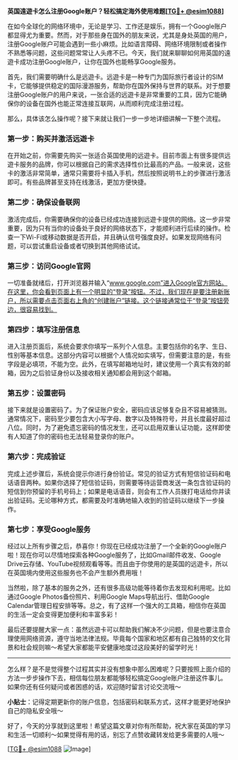 **英国遠遊卡怎么注册Google账户？轻松搞定海外使用难题[[TG💪+ @esim1088](https://t.me/s/esim1088)]**

在如今全球化的网络环境中，无论是学习、工作还是娱乐，拥有一个Google账户都显得尤为重要。然而，对于那些身在国外的朋友来说，尤其是身处英国的用户，注册Google账户可能会遇到一些小麻烦。比如语言障碍、网络环境限制或者操作不熟悉等问题，这些问题常常让人头疼不已。今天，我们就来聊聊如何用英国的遠遊卡成功注册Google账户，让你在国外也能畅享Google服务。

首先，我们需要明确什么是远遊卡。远遊卡是一种专门为国际旅行者设计的SIM卡，它能够提供稳定的国际漫游服务，帮助你在国外保持与世界的联系。对于想要注册Google账户的用户来说，一张合适的远遊卡是非常重要的工具，因为它能确保你的设备在国外也能正常连接互联网，从而顺利完成注册过程。

那么，具体该怎么操作呢？接下来就让我们一步一步地详细讲解一下整个流程。

### 第一步：购买并激活远遊卡

在开始之前，你需要先购买一张适合英国使用的远遊卡。目前市面上有很多提供远遊卡服务的品牌，你可以根据自己的需求选择性价比最高的产品。一般来说，这些卡的激活非常简单，通常只需要将卡插入手机，然后按照说明书上的步骤进行激活即可。有些品牌甚至支持在线激活，更加方便快捷。

### 第二步：确保设备联网

激活完成后，你需要确保你的设备已经成功连接到远遊卡提供的网络。这一步非常重要，因为只有当你的设备处于良好的网络状态下，才能顺利进行后续的操作。检查一下Wi-Fi或移动数据是否开启，并且确认信号强度良好。如果发现网络有问题，可以尝试重启设备或者切换到其他网络试试。

### 第三步：访问Google官网

一切准备就绪后，打开浏览器并输入“www.google.com”进入Google官方网站。在这里，你会看到页面上有一个明显的“登录”按钮。不过，我们现在是要注册新账户，所以需要点击页面右上角的“创建账户”链接。这个链接通常位于“登录”按钮旁边，很容易找到。

### 第四步：填写注册信息

进入注册页面后，系统会要求你填写一系列个人信息。主要包括你的名字、生日、性别等基本信息。这部分内容可以根据个人情况如实填写，但需要注意的是，有些字段是必填项，不能为空。此外，在填写邮箱地址时，建议使用一个真实有效的邮箱，因为之后验证身份以及接收相关通知都会用到这个邮箱。

### 第五步：设置密码

接下来就是设置密码了。为了保证账户安全，密码应该足够复杂且不容易被猜测。通常情况下，密码至少要包含大小写字母、数字以及特殊符号，并且长度最好超过八位。同时，为了避免遗忘密码的情况发生，还可以启用双重认证功能，这样即使有人知道了你的密码也无法轻易登录你的账户。

### 第六步：完成验证

完成上述步骤后，系统会提示你进行身份验证。常见的验证方式有短信验证码和电话语音两种。如果你选择了短信验证码，则需要等待运营商发送一条包含验证码的短信到你预留的手机号码上；如果是电话语音，则会有工作人员拨打电话给你并读出验证码。无论哪种方式，都需要及时准确地输入收到的验证码以继续下一步操作。

### 第七步：享受Google服务

经过以上所有步骤之后，恭喜你！你现在已经成功注册了一个全新的Google账户啦！现在你可以尽情地探索各种Google服务了，比如Gmail邮件收发、Google Drive云存储、YouTube视频观看等等。而且由于你使用的是英国的远遊卡，所以在英国境内使用这些服务也不会产生额外费用哦！

当然啦，除了基本的服务之外，还有很多高级功能等待着你去发现和利用呢。比如通过Google Photos备份照片、利用Google Maps导航出行、借助Google Calendar管理日程安排等等。总之，有了这样一个强大的工具箱，相信你在英国的生活一定会变得更加便利和丰富多彩！

最后还要提醒大家一点：虽然远遊卡可以帮助我们解决不少问题，但是也要注意合理使用网络资源，遵守当地法律法规。毕竟每个国家和地区都有自己独特的文化背景和社会规则嘛～希望大家都能平安健康地度过这段美好的留学时光！

---

怎么样？是不是觉得整个过程其实并没有想象中那么困难呢？只要按照上面介绍的方法一步步操作下去，相信每位朋友都能够轻松搞定Google账户注册这件事儿。如果你还有任何疑问或者困惑的话，欢迎随时留言讨论交流哦～

**小贴士**：记得定期更新你的账户信息，包括密码和联系方式，这样才能更好地保护自己的隐私安全哦～

好了，今天的分享就到这里啦！希望这篇文章对你有所帮助，祝大家在英国的学习和生活一切顺利～如果觉得有用的话，别忘了点赞收藏转发给更多需要的人哦～

[[TG💪+ @esim1088](https://t.me/s/esim1088) ![Image](https://i.postimg.cc/4NQfJmqS/Snipaste-2025-05-13-00-14-12.png)]